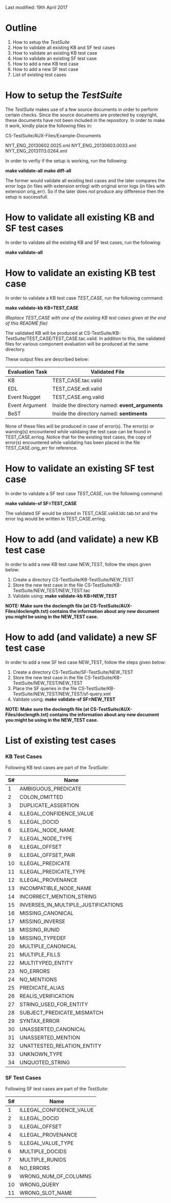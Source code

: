 Last modified: 19th April 2017

# Outline
1. How to setup the *TestSuite*
2. How to validate all existing KB and SF test cases
3. How to validate an existing KB test case
4. How to validate an existing SF test case
5. How to add a new KB test case
6. How to add a new SF test case
7. List of existing test cases

# How to setup the *TestSuite*

The *TestSuite* makes use of a few source documents in order to perform certain checks. Since the source documents are protected by copyright, these documents have not been included in the repository. In order to make it work, kindly place the following files in: 

CS-TestSuite/AUX-Files/Example-Documents

NYT_ENG_20130602.0025.xml
NYT_ENG_20130603.0033.xml
NYT_ENG_20131113.0264.xml

In order to verfiy if the setup is working, run the following:

**make validate-all**
**make diff-all**

The former would validate all existing test cases and the later compares the error logs (in files with extension errlog) with original error logs (in files with extension orig_err). So if the later does not produce any difference then the setup is successfull.

# How to validate all existing KB and SF test cases

In order to validate all the existing KB and SF test cases, run the following:

**make validate-all**

# How to validate an existing KB test case

In order to validate a KB test case *TEST_CASE*, run the following command:

**make validate-kb KB=TEST_CASE**

*(Replace TEST_CASE with one of the existing KB test cases given at the end of this README file)*

The validated KB will be produced at CS-TestSuite/KB-TestSuite/TEST_CASE/TEST_CASE.tac.valid. In addition to this, the validated files for various component evaluation will be produced at the same directory. 

These output files are described below:

 | Evaluation Task | Validated File |
 | - | - |
 | KB | TEST_CASE.tac.valid |
 | EDL | TEST_CASE.edl.valid |
 | Event Nugget | TEST_CASE.eng.valid |
 | Event Argument | Inside the directory named: **event_arguments** |
 | BeST | Inside the directory named: **sentiments** |
 
None of these files will be produced in case of error(s). The error(s) or warning(s) encountered while validaing the test case can be found in TEST_CASE.errlog. Notice that for the existing test cases, the copy of error(s) encountered while validating has been placed in the file TEST_CASE.orig_err for reference. 
 
# How to validate an existing SF test case

In order to validate a SF test case *TEST_CASE*, run the following command:

**make validate-sf SF=TEST_CASE**

The validated SF would be stored in TEST_CASE.valid.ldc.tab.txt and the error log would be written in TEST_CASE.errlog.

# How to add (and validate) a new KB test case

In order to add a new KB test case NEW_TEST, follow the steps given below:

1. Create a directory CS-TestSuite/KB-TestSuite/NEW_TEST
2. Store the new test case in the file CS-TestSuite/KB-TestSuite/NEW_TEST/NEW_TEST.tac
3. Validate using: **make validate-kb KB=NEW_TEST**

**NOTE: Make sure the doclength file (at CS-TestSuite/AUX-Files/doclength.txt) contains the information about any new document you might be using in the NEW_TEST case.**

# How to add (and validate) a new SF test case

In order to add a new SF test case NEW_TEST, follow the steps given below:

1. Create a directory CS-TestSuite/SF-TestSuite/NEW_TEST
2. Store the new test case in the file CS-TestSuite/KB-TestSuite/NEW_TEST/NEW_TEST
3. Place the SF queries in the file CS-TestSuite/KB-TestSuite/NEW_TEST/NEW_TEST/sf-query.xml
4. Validate using: **make validate-sf SF=NEW_TEST**

**NOTE: Make sure the doclength file (at CS-TestSuite/AUX-Files/doclength.txt) contains the information about any new document you might be using in the NEW_TEST case.**

# List of existing test cases

### KB Test Cases

Following KB test cases are part of the *TestSuite*:

 | S# | Name |
 | - | - |
 | 1 | AMBIGUOUS_PREDICATE |
 | 2 | COLON_OMITTED |
 | 3 | DUPLICATE_ASSERTION |
 | 4 | ILLEGAL_CONFIDENCE_VALUE |
 | 5 | ILLEGAL_DOCID |
 | 6 | ILLEGAL_NODE_NAME |
 | 7 | ILLEGAL_NODE_TYPE |
 | 8 | ILLEGAL_OFFSET |
 | 9 | ILLEGAL_OFFSET_PAIR |
 | 10 | ILLEGAL_PREDICATE |
 | 11 | ILLEGAL_PREDICATE_TYPE |
 | 12 | ILLEGAL_PROVENANCE |
 | 13 | INCOMPATIBLE_NODE_NAME |
 | 14 | INCORRECT_MENTION_STRING |
 | 15 | INVERSES_IN_MULTIPLE_JUSTIFICATIONS |
 | 16 | MISSING_CANONICAL |
 | 17 | MISSING_INVERSE |
 | 18 | MISSING_RUNID |
 | 19 | MISSING_TYPEDEF |
 | 20 | MULTIPLE_CANONICAL |
 | 21 | MULTIPLE_FILLS |
 | 22 | MULTITYPED_ENTITY |
 | 23 | NO_ERRORS |
 | 24 | NO_MENTIONS |
 | 25 | PREDICATE_ALIAS |
 | 26 | REALIS_VERIFICATION |
 | 27 | STRING_USED_FOR_ENTITY |
 | 28 | SUBJECT_PREDICATE_MISMATCH |
 | 29 | SYNTAX_ERROR |
 | 30 | UNASSERTED_CANONICAL |
 | 31 | UNASSERTED_MENTION |
 | 32 | UNATTESTED_RELATION_ENTITY |
 | 33 | UNKNOWN_TYPE |
 | 34 | UNQUOTED_STRING |

### SF Test Cases

Following SF test cases are part of the *TestSuite*:

 | S# | Name |
 | - | - |
 | 1 | ILLEGAL_CONFIDENCE_VALUE |
 | 2 | ILLEGAL_DOCID |
 | 3 | ILLEGAL_OFFSET |
 | 4 | ILLEGAL_PROVENANCE |
 | 5 | ILLEGAL_VALUE_TYPE |
 | 6 | MULTIPLE_DOCIDS |
 | 7 | MULTIPLE_RUNIDS |
 | 8 | NO_ERRORS |
 | 9 | WRONG_NUM_OF_COLUMNS |
 | 10 | WRONG_QUERY |
 | 11 | WRONG_SLOT_NAME |

